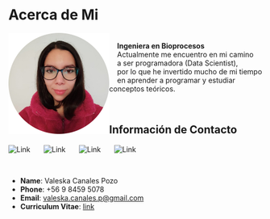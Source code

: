 # Acerca de Mi
<p>
<img src="images/yo.png" alt="Smiley face image"
style="float:left; width:200px; height:200px;">
<span style="vertical-align:bottom"><br>
&nbsp &nbsp <strong> Ingeniera en Bioprocesos </strong> <br>
&nbsp &nbsp Actualmente me encuentro en mi camino <br>
&nbsp &nbsp a ser programadora (Data Scientist), <br>
&nbsp &nbsp por lo que he invertido mucho de mi tiempo <br>
&nbsp &nbsp en aprender a programar y estudiar conceptos teóricos.
</span>
</p>
&nbsp;

## Información de Contacto

<a href="https://github.com/vcanalesp"><img alt="Link" src="https://cdn.worldvectorlogo.com/logos/github-icon-1.svg" style="float:left; padding-right:10px " width="60" height="50" ></a>
<a href="https://gitlab.com/vcanalesp"><img alt="Link" src="https://cdn.worldvectorlogo.com/logos/gitlab.svg" style="float:left; padding-right:10px " width="60" height="50" ></a>
<a href="https://www.linkedin.com/in/vcanalesp/"><img alt="Link" src="https://cdn-icons-png.flaticon.com/512/174/174857.png" style="float:left; padding-right:10px " width="60" height="50" ></a>
<a href="https://vcanalesp.github.io/portfolio/"><img alt="Link" src="https://www.freepnglogos.com/uploads/logo-website-png/logo-website-file-globe-icon-svg-wikimedia-commons-21.png" style="float:left; padding-right:10px " width="60" height="50" ></a>
&nbsp;
&nbsp;

&nbsp;

- **Name**: Valeska Canales Pozo
- **Phone**: +56 9 8459 5078
- **Email**: valeska.canales.p@gmail.com
- **Curriculum Vitae**: [link](https://gitlab.com/vcanalesp/cv/-/jobs/3113035840/artifacts/file/cv_espanol.pdf)


